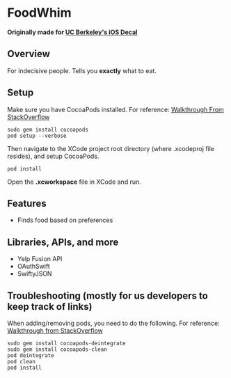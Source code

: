 # FoodWhim
**Originally made for [UC Berkeley's iOS Decal](http://iosdecal.com/ "iOS Decal Homepage")**

## Overview
For indecisive people. Tells you **exactly** what to eat.

## Setup
Make sure you have CocoaPods installed. For reference: [Walkthrough From StackOverflow](http://stackoverflow.com/questions/20755044/how-to-install-cocoa-pods)
~~~~
sudo gem install cocoapods
pod setup --verbose
~~~~
Then navigate to the XCode project root directory (where .xcodeproj file resides), and setup CocoaPods.
~~~~
pod install
~~~~
Open the **.xcworkspace** file in XCode and run.

## Features
* Finds food based on preferences

## Libraries, APIs, and more
* Yelp Fusion API
* OAuthSwift
* SwiftyJSON

## Troubleshooting (mostly for us developers to keep track of links)
When adding/removing pods, you need to do the following. For reference: [Walkthrough from StackOverflow](http://stackoverflow.com/questions/13751147/remove-or-uninstall-library-previously-added-cocoapods)
~~~~
sudo gem install cocoapods-deintegrate
sudo gem install cocoapods-clean
pod deintegrate
pod clean
pod install
~~~~
